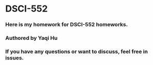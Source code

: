 # DSCI-552

### Here is my homework for DSCI-552 homeworks.
### Authored by Yaqi Hu
### If you have any questions or want to discuss, feel free in issues.
